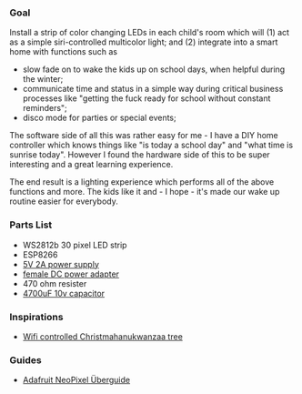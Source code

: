 ### Goal

Install a strip of color changing LEDs in each child's room which will (1) act as a simple siri-controlled multicolor light; and (2) integrate into a smart home with functions such as
* slow fade on to wake the kids up on school days, when helpful during the winter;
* communicate time and status in a simple way during critical business processes like "getting the fuck ready for school without constant reminders";
* disco mode for parties or special events;

The software side of all this was rather easy for me - I have a DIY home controller which knows things like "is today a school day" and "what time is sunrise today". However I found the hardware side of this to be super interesting and a great learning experience.

The end result is a lighting experience which performs all of the above functions and more. The kids like it and - I hope - it's made our wake up routine easier for everybody.

### Parts List

* WS2812b 30 pixel LED strip
* ESP8266
* [5V 2A power supply](https://www.adafruit.com/products/276)
* [female DC power adapter](https://www.adafruit.com/products/368)
* 470 ohm resister
* [4700uF 10v capacitor](https://www.adafruit.com/products/1589)

### Inspirations

* [Wifi controlled Christmahanukwanzaa tree](https://learn.adafruit.com/wifi-controlled-led-christmahanukwanzaa-tree/overview)

### Guides

* [Adafruit NeoPixel Überguide](https://learn.adafruit.com/adafruit-neopixel-uberguide)